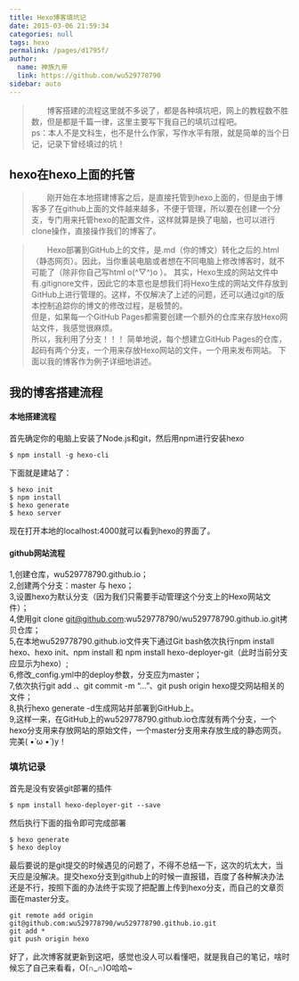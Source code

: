 ```yaml
---
title: Hexo博客填坑记
date: 2015-03-06 21:59:34
categories: null
tags: hexo
permalink: /pages/d1795f/
author: 
  name: 神族九帝
  link: https://github.com/wu529778790
sidebar: auto
---
```

>　　博客搭建的流程这里就不多说了，都是各种填坑吧，网上的教程数不胜数，但是都是千篇一律，这里主要写下我自己的填坑过程吧。  
ps：本人不是文科生，也不是什么作家，写作水平有限，就是简单的当个日记，记录下曾经填过的坑！
<!-- more -->


## hexo在hexo上面的托管
>　　刚开始在本地搭建博客之后，是直接托管到hexo上面的，但是由于博客多了在github上面的文件越来越多，不便于管理，所以要在创建一个分支，专门用来托管hexo的配置文件，这样就算是换了电脑，也可以进行clone操作，直接操作我们的博客了。  

>　　Hexo部署到GitHub上的文件，是.md（你的博文）转化之后的.html（静态网页）。因此，当你重装电脑或者想在不同电脑上修改博客时，就不可能了（除非你自己写html o(^▽^)o ）。
其实，Hexo生成的网站文件中有.gitignore文件，因此它的本意也是想我们将Hexo生成的网站文件存放到GitHub上进行管理的。这样，不仅解决了上述的问题，还可以通过git的版本控制追踪你的博文的修改过程，是极赞的。　　　　　  
但是，如果每一个GitHub Pages都需要创建一个额外的仓库来存放Hexo网站文件，我感觉很麻烦。  
所以，我利用了分支！！！
简单地说，每个想建立GitHub Pages的仓库，起码有两个分支，一个用来存放Hexo网站的文件，一个用来发布网站。
下面以我的博客作为例子详细地讲述。


## 我的博客搭建流程
#### 本地搭建流程
首先确定你的电脑上安装了Node.js和git，然后用npm进行安装hexo

	$ npm install -g hexo-cli

下面就是建站了：

	$ hexo init
	$ npm install
	$ hexo generate
	$ hexo server

现在打开本地的localhost:4000就可以看到hexo的界面了。
####  github网站流程 
1,创建仓库，wu529778790.github.io；  
2,创建两个分支：master 与 hexo；  
3,设置hexo为默认分支（因为我们只需要手动管理这个分支上的Hexo网站文件）；  
4,使用git clone git@github.com:wu529778790/wu529778790.github.io.git拷贝仓库；  
5,在本地wu529778790.github.io文件夹下通过Git bash依次执行npm install hexo、hexo init、npm install 和 npm install hexo-deployer-git（此时当前分支应显示为hexo）;  
6,修改_config.yml中的deploy参数，分支应为master；  
7,依次执行git add .、git commit -m “…”、git push origin hexo提交网站相关的文件；  
8,执行hexo generate -d生成网站并部署到GitHub上。  
9,这样一来，在GitHub上的wu529778790.github.io仓库就有两个分支，一个hexo分支用来存放网站的原始文件，一个master分支用来存放生成的静态网页。完美( •̀ ω •́ )y！
###  填坑记录
首先是没有安装git部署的插件

	$ npm install hexo-deployer-git --save
然后执行下面的指令即可完成部署

	$ hexo generate
	$ hexo deploy
最后要说的是git提交的时候遇见的问题了，不得不总结一下，这次的坑太大，当天应是没解决。提交hexo分支到github上的时候一直报错，百度了各种解决办法还是不行，按照下面的办法终于实现了把配置上传到hexo分支，而自己的文章页面在master分支。

	git remote add origin git@github.com:wu529778790/wu529778790.github.io.git
	git add *
	git push origin hexo

好了，此次博客就更新到这吧，感觉也没人可以看懂吧，就是我自己的笔记，啥时候忘了自己来看看，O(∩_∩)O哈哈~





